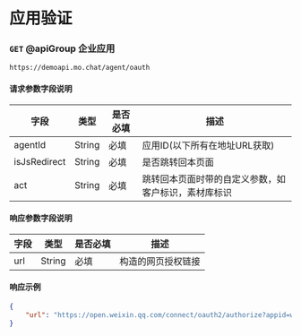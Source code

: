 # 应用验证
### `GET`  @apiGroup 企业应用
```
https://demoapi.mo.chat/agent/oauth
```

#### 请求参数字段说明

| 字段  | 类型 | 是否必填 | 描述|
| ------------- | ------------- | ------------------ | ------------------ |
| agentId  | String  | 必填 | 应用ID(以下所有在地址URL获取) |
| isJsRedirect  | String  | 必填 | 是否跳转回本页面 |
| act  | String  | 必填 | 跳转回本页面时带的自定义参数，如客户标识，素材库标识 |

#### 响应参数字段说明

| 字段  | 类型 | 是否必填 | 描述|
| ------------- | ------------- | ------------------ | ------------------ |
| url  | String  | 必填 | 构造的网页授权链接 |


#### 响应示例

```json
{
    "url": "https://open.weixin.qq.com/connect/oauth2/authorize?appid=wxCorpId&redirect_uri=http%3a%2f%2fapi.3dept.com%2fcgi-bin%2fquery%3faction%3dget&response_type=code&scope=snsapi_base&state=#wechat_redirect"
}
```